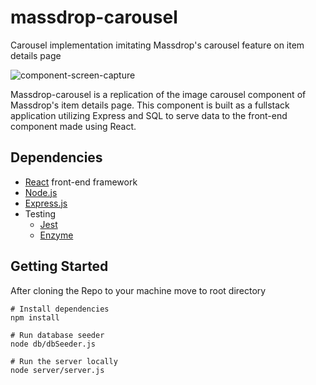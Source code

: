 # massdrop-carousel
Carousel implementation imitating Massdrop's carousel feature on item details page

![component-screen-capture](documenation/image-carousel-demo.gif)

Massdrop-carousel is a replication of the image carousel component of Massdrop's item details page. This component is built as a fullstack application utilizing Express and SQL to serve data to the front-end component made using React.

## Dependencies
- [React](https://reactjs.org/docs/getting-started.html) front-end framework
- [Node.js](https://nodejs.org/en/)
- [Express.js](https://expressjs.com/)
- Testing
  - [Jest](https://jestjs.io/)
  - [Enzyme](https://airbnb.io/enzyme/)

## Getting Started
After cloning the Repo to your machine move to root directory
```
# Install dependencies
npm install

# Run database seeder
node db/dbSeeder.js

# Run the server locally
node server/server.js
```
